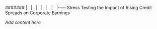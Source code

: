 ####### |   |   |   |   |   |   ├── Stress Testing the Impact of Rising Credit Spreads on Corporate Earnings

*Add content here*
